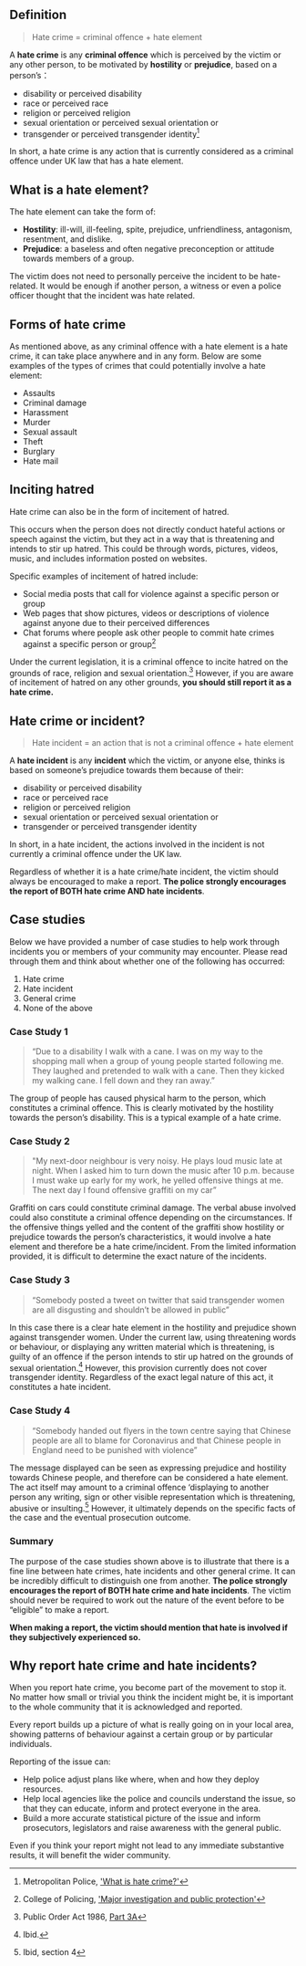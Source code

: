 ## Definition

> Hate crime = criminal offence + hate element

A **hate crime** is any **criminal offence** which is perceived by the victim or any other person, to be motivated by **hostility** or **prejudice**, based on a person’s：
- disability or perceived disability
- race or perceived race
- religion or perceived religion
- sexual orientation or perceived sexual orientation or
- transgender or perceived transgender identity[^1]

In short, a hate crime is any action that is currently considered as a criminal offence under UK law that has a hate element.


## What is a hate element?

The hate element can take the form of:
- **Hostility**: ill-will, ill-feeling, spite, prejudice, unfriendliness, antagonism, resentment, and dislike.
- **Prejudice**: a baseless and often negative preconception or attitude towards members of a group.

The victim does not need to personally perceive the incident to be hate-related. It would be enough if another person, a witness or even a police officer thought that the incident was hate related.

## Forms of hate crime

As mentioned above, as any criminal offence with a hate element is a hate crime, it can take place anywhere and in any form. Below are some examples of the types of crimes that could potentially involve a hate element:

- Assaults
- Criminal damage
- Harassment
- Murder
- Sexual assault
- Theft
- Burglary
- Hate mail

## Inciting hatred
Hate crime can also be in the form of incitement of hatred.

This occurs when the person does not directly conduct hateful actions or speech against the victim, but they act in a way that is threatening and intends to stir up hatred. This could be through words, pictures, videos, music, and includes information posted on websites.

Specific examples of incitement of hatred include:
- Social media posts that call for violence against a specific person or group
- Web pages that show pictures, videos or descriptions of violence against anyone due to their perceived differences
- Chat forums where people ask other people to commit hate crimes against a specific person or group[^2]

Under the current legislation, it is a criminal offence to incite hatred on the grounds of race, religion and sexual orientation.[^3] However, if you are aware of incitement of hatred  on any other grounds, **you should still report it as a hate crime.**

## Hate crime or incident?

> Hate incident = an action that is not a criminal offence + hate element

A **hate incident** is any **incident** which the victim, or anyone else, thinks is based on someone’s prejudice towards them because of their:
- disability or perceived disability
- race or perceived race
- religion or perceived religion
- sexual orientation or perceived sexual orientation or
- transgender or perceived transgender identity

In short, in a hate incident, the actions involved in the incident is not currently a criminal offence under the UK law.

Regardless of whether it is a hate crime/hate incident, the victim should always be encouraged to make a report. **The police strongly encourages the report of BOTH hate crime AND hate incidents**.

## Case studies
Below we have provided a number of case studies to help work through incidents you or members of your community may encounter. Please read through them and think about whether one of the following has occurred:

1. Hate crime
2. Hate incident
3. General crime
4. None of the above

### Case Study 1

>  “Due to a disability I walk with a cane. I was on my way to the shopping mall when a group of young people started following me. They laughed and pretended to walk with a cane. Then they kicked my walking cane. I fell down and they ran away.”

The group of people has caused physical harm to the person, which constitutes a criminal offence. This is clearly motivated by the hostility towards the person’s disability. This is a typical example of a hate crime.

### Case Study 2

> "My next-door neighbour is very noisy. He plays loud music late at night. When I asked him to turn down the music after 10 p.m. because I must wake up early for my work, he yelled offensive things at me. The next day I found offensive graffiti on my car”

Graffiti on cars could constitute criminal damage. The verbal abuse involved could also constitute a criminal offence depending on the circumstances. If the offensive things yelled and the content of the graffiti show hostility or prejudice towards the person’s characteristics, it would involve a hate element and therefore be a hate crime/incident. From the limited information provided, it is difficult to determine the exact nature of the incidents.

### Case Study 3

>  “Somebody posted a tweet on twitter that said transgender women are all disgusting and shouldn’t be allowed in public”

In this case there is a clear hate element in the hostility and prejudice shown against transgender women.  Under the current law, using threatening words or behaviour, or displaying any written material which is threatening, is guilty of an offence if the person intends  to stir up hatred on the grounds of sexual orientation.[^4] However, this provision currently does not cover transgender identity. Regardless of the exact legal nature of this act, it constitutes a hate incident.

### Case Study 4

> “Somebody handed out flyers in the town centre saying that Chinese people are all to blame for Coronavirus and that Chinese people in England need to be punished with violence”

The message displayed can be seen as expressing prejudice and hostility towards Chinese people, and therefore can be considered a hate element. The act itself may amount to a criminal offence ‘displaying to another person any writing, sign or other visible representation which is threatening, abusive or insulting.[^5]	However, it ultimately depends on the specific facts of the case and the eventual prosecution outcome.

### Summary

The purpose of the case studies shown above is to illustrate that there is a fine line between hate crimes, hate incidents and other general crime. It can be incredibly difficult to distinguish one from another. **The police strongly encourages the report of BOTH hate crime and hate incidents**. The victim should never be required to work out the nature of the event before to be “eligible” to make a report.

**When making a report, the victim should mention that hate is involved if they subjectively experienced so.**

## Why report hate crime and hate incidents?

When you report hate crime, you become part of the movement to stop it. No matter how small or trivial you think the incident might be, it is important to the whole community that it is acknowledged and reported.

Every report builds up a picture of what is really going on in your local area, showing patterns of behaviour against a certain group or by particular individuals.

Reporting of the issue can:
- Help police adjust plans like where, when and how they deploy resources.
- Help local agencies like the police and councils understand the issue, so that they can educate, inform and protect everyone in the area.
- Build a more accurate statistical picture of the issue and inform prosecutors, legislators and raise awareness with the general public.

Even if you think your report might not lead to any immediate substantive results, it will benefit the wider community.

[^1]: Metropolitan Police, ['What is hate crime?'](https://www.met.police.uk/advice/advice-and-information/hco/hate-crime/what-is-hate-crime/)
[^2]: College of Policing, ['Major investigation and public protection'](https://www.app.college.police.uk/app-content/major-investigation-and-public-protection/hate-crime/inciting-hatred/)
[^3]: Public Order Act 1986, [Part 3A](https://www.legislation.gov.uk/ukpga/1986/64/part/3A)
[^4]: Ibid.
[^5]:Ibid, section 4
